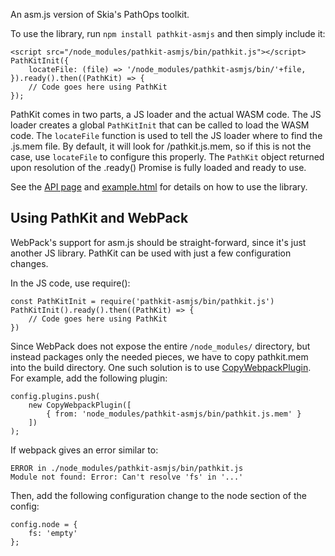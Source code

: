 An asm.js version of Skia's PathOps toolkit.

To use the library, run `npm install pathkit-asmjs` and then simply include it:

    <script src="/node_modules/pathkit-asmjs/bin/pathkit.js"></script>
    PathKitInit({
        locateFile: (file) => '/node_modules/pathkit-asmjs/bin/'+file,
    }).ready().then((PathKit) => {
        // Code goes here using PathKit
    });

PathKit comes in two parts, a JS loader and the actual WASM code. The JS loader creates
a global `PathKitInit` that can be called to load the WASM code. The `locateFile` function
is used to tell the JS loader where to find the .js.mem file. By default, it will
look for /pathkit.js.mem, so if this is not the case, use `locateFile` to configure
this properly.
The `PathKit` object returned upon resolution of the .ready() Promise is fully loaded and ready to use.

See the [API page](https://skia.org/user/modules/pathkit) and
[example.html](https://github.com/google/skia/blob/master/modules/pathkit/npm-asmjs/example.html)
for details on how to use the library.

Using PathKit and WebPack
-------------------------

WebPack's support for asm.js should be straight-forward, since it's just another JS library. PathKit can be
used with just a few configuration changes.

In the JS code, use require():

    const PathKitInit = require('pathkit-asmjs/bin/pathkit.js')
    PathKitInit().ready().then((PathKit) => {
        // Code goes here using PathKit
    })

Since WebPack does not expose the entire `/node_modules/` directory, but instead
packages only the needed pieces, we have to copy pathkit.mem into the build directory.
One such solution is to use [CopyWebpackPlugin](https://github.com/webpack-contrib/copy-webpack-plugin).
For example, add the following plugin:

    config.plugins.push(
        new CopyWebpackPlugin([
            { from: 'node_modules/pathkit-asmjs/bin/pathkit.js.mem' }
        ])
    );

If webpack gives an error similar to:

    ERROR in ./node_modules/pathkit-asmjs/bin/pathkit.js
    Module not found: Error: Can't resolve 'fs' in '...'

Then, add the following configuration change to the node section of the config:

    config.node = {
        fs: 'empty'
    };
